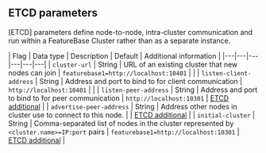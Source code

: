 ## ETCD parameters

[ETCD] parameters define node-to-node, intra-cluster communication and run within a FeatureBase Cluster rather than as a separate instance.

| Flag | Data type | Description | Default | Additional information |
|---|---|---|---|---|---|
| `cluster-url` | String | URL of an existing cluster that new nodes can join | `featurebase1=http://localhost:10401` |  |
| `listen-client-address` | String | Address and port to bind to for client communication | `http://localhost:10401` |  |
| `listen-peer-address` | String | Address and port to bind to for peer communication | `http://localhost:10301` | [ETCD additional](#etcd-additional) |
| `advertise-peer-address` | String | Address other nodes in cluster use to connect to this node. |  | [ETCD additional](#etcd-additional) |
| `initial-cluster` | String | Comma-separated list of nodes in the cluster represented by `<cluster.name>=IP:port` pairs | `featurebase1=http://localhost:10301` | [ETCD additional](#etcd-additional) |
